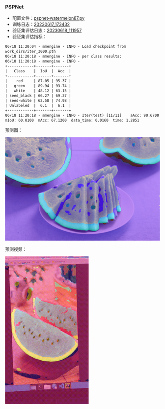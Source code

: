 ### PSPNet

- 配置文件：[pspnet-watermelon87.py](mmsegmentation%2Fpspnet-watermelon87.py)
- 训练日志：[20230617_173432](work_dirs%2F20230617_173432)
- 验证集评估日志：[20230618_111957](work_dirs%2F20230618_111957)
- 验证集评估指标：
```
06/18 11:20:04 - mmengine - INFO - Load checkpoint from work_dirs/iter_3000.pth
06/18 11:20:18 - mmengine - INFO - per class results:
06/18 11:20:18 - mmengine - INFO - 
+------------+-------+-------+
|   Class    |  IoU  |  Acc  |
+------------+-------+-------+
|    red     | 87.05 | 95.37 |
|   green    | 89.94 | 93.74 |
|   white    | 48.12 | 63.15 |
| seed_black | 66.27 | 69.37 |
| seed-white | 62.58 | 74.98 |
| Unlabeled  |  6.1  |  6.1  |
+------------+-------+-------+
06/18 11:20:18 - mmengine - INFO - Iter(test) [11/11]    aAcc: 90.6700  mIoU: 60.0100  mAcc: 67.1200  data_time: 0.0160  time: 1.2851
```

预测图：

![watermelon_pspnet.jpg](outputs%2Fwatermelon_pspnet.jpg)

预测视频：

![watermelon_pspnet.gif](watermelon_pspnet.gif)

